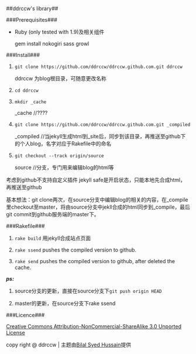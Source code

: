 ##ddrccw's library##

###Prerequisites###

* Ruby (only tested with 1.9)及相关组件

	gem install nokogiri sass growl
	
###Install###

1. `git clone https://github.com/ddrccw/ddrccw.github.com.git ddrccw`

	ddrccw 为blog根目录，可随意更改名称

2. `cd ddrccw`
3. `mkdir _cache`

	_cache       //????

4. `git clone https://github.com/ddrccw/ddrccw.github.com.git _compiled`

	_compiled    //当jekyll生成html到_site后，同步到该目录，再推送至github下的个人blog，名字对应于Rakefile中的命名

5. `git checkout --track origin/source`

	source       //分支，专门用来编辑blog的html等


考虑到github不支持自定义插件  jekyll safe是开启状态，只能本地先合成html，再推送至github

基本想法：git clone两次，在source分支中编辑blog的相关的内容，在_compile里checkout至master，将由source分支中jekll合成的html同步到_compile，最后git commit到github服务端的master下。

###Rakefile###

1. `rake build`      用jekyll合成站点页面

2. `rake ssend`      pushes the compiled version to github.

3. `rake send`       pushes the compiled version to github, after deleted the cache.


***ps:***

1. source分支的更新，直接在source分支下`git push origin HEAD`

2. master的更新，在source分支下rake ssend
    

###Licence###

[Creative Commons Attribution-NonCommercial-ShareAlike 3.0 Unported License](http://creativecommons.org/licenses/by-nc-sa/3.0/)



copy right @ ddrccw  |  主题由[Bilal Syed Hussain](http://bilalh.github.com)提供
